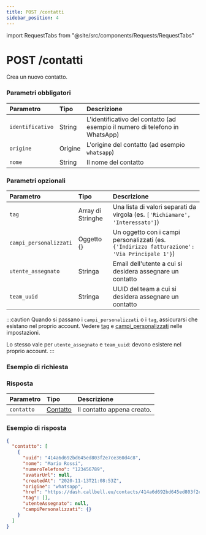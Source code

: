 ```yaml
---
title: POST /contatti
sidebar_position: 4
---
```


import RequestTabs from "@site/src/components/Requests/RequestTabs"

# POST /contatti

Crea un nuovo contatto.

### Parametri obbligatori

| Parametro    | Tipo   | Descrizione                                                    |
| :----------- | :----- | :------------------------------------------------------------- |
| `identificativo` | String | L'identificativo del contatto (ad esempio il numero di telefono in WhatsApp) |
| `origine`     | Origine | L'origine del contatto (ad esempio `whatsapp`)                   |
| `nome`       | String | Il nome del contatto                                       |

### Parametri opzionali

| Parametro       | Tipo     | Descrizione                                                                    |
| :-------------- | :------- | :----------------------------------------------------------------------------- |
| `tag`          | Array di Stringhe | Una lista di valori separati da virgola (es. `['Richiamare', 'Interessato']`)           |
| `campi_personalizzati` | Oggetto {} | Un oggetto con i campi personalizzati (es. `{'Indirizzo fatturazione': 'Via Principale 1'}`) |
| `utente_assegnato` | Stringa   | Email dell'utente a cui si desidera assegnare un contatto                         |
| `team_uuid`     | Stringa   | UUID del team a cui si desidera assegnare un contatto                          |

:::caution
Quando si passano i `campi_personalizzati` o i `tag`, assicurarsi che esistano nel proprio account. Vedere [tag](https://dash.callbell.eu/settings/tags) e [campi_personalizzati](https://dash.callbell.eu/settings/custom_fields) nelle impostazioni.

Lo stesso vale per `utente_assegnato` e `team_uuid`: devono esistere nel proprio account.
:::

### Esempio di richiesta

<RequestTabs endpoint='contacts_api' request="post_contacts"/>

### Risposta

| Parametro | Tipo                                           | Descrizione                     |
| :-------- | :--------------------------------------------- | :------------------------------ |
| `contatto` | [Contatto](/api/reference/object_types/contact) | Il contatto appena creato. |

### Esempio di risposta

```json title=response.json
{
  "contatto": [
    {
      "uuid": "414a6d692bd645ed803f2e7ce360d4c8",
      "nome": "Mario Rossi",
      "numeroTelefono": "123456789",
      "avatarUrl": null,
      "createdAt": "2020-11-13T21:08:53Z",
      "origine": "whatsapp",
      "href": "https://dash.callbell.eu/contacts/414a6d692bd645ed803f2e7ce360d4c8",
      "tag": [],
      "utenteAssegnato": null,
      "campiPersonalizzati": {}
    }
  ]
}
```